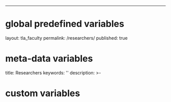 ---
# global predefined variables
layout: tla_faculty
permalink: /researchers/
published: true
# meta-data variables
title: Researchers
keywords: ''
description: >-
# custom variables
